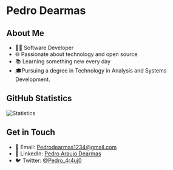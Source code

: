 # Pedro Dearmas

## About Me
- 👨‍💻 Software Developer
- 🌐 Passionate about technology and open source
- 📚 Learning something new every day
- 🎓Pursuing a degree in Technology in Analysis and Systems Development.

## GitHub Statistics
![Statistics](https://github-readme-stats.vercel.app/api?username=PedroDearmas&show_icons=true)

## Get in Touch
- 📧 Email: Pedrodearmas1234@gmail.com
- 💼 LinkedIn: [Pedro Araujo Dearmas](https://www.linkedin.com/in/pedro-araujo-dearmas/)
- 🐦 Twitter: [@Pedro_4r4uj0](https://twitter.com/Pedro_4r4uj0)

<!-- Adicione mais informações pessoais, projetos e links de redes sociais conforme necessário -->
